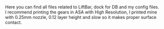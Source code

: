 Here you can find all files related to LiftBar, dock for DB and my config files.
I recommend printing the gears in ASA with High Resolution, I printed mine with 0.25mm nozzle, 0.12 layer height and slow so it makes proper surface contact. 
